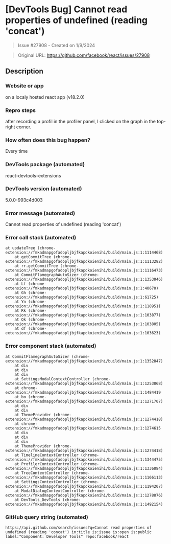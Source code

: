 # [DevTools Bug] Cannot read properties of undefined (reading 'concat')

> Issue #27908 - Created on 1/9/2024

> Original URL: https://github.com/facebook/react/issues/27908

## Description

### Website or app

on a localy hosted react app (v18.2.0)

### Repro steps

after recording a profil in the profiler panel, I clicked on the graph in the top-right corner.

### How often does this bug happen?

Every time

### DevTools package (automated)

react-devtools-extensions

### DevTools version (automated)

5.0.0-993c4d003

### Error message (automated)

Cannot read properties of undefined (reading 'concat')

### Error call stack (automated)

```text
at updateTree (chrome-extension://fmkadmapgofadopljbjfkapdkoienihi/build/main.js:1:1114468)
    at getCommitTree (chrome-extension://fmkadmapgofadopljbjfkapdkoienihi/build/main.js:1:1113282)
    at rr.getCommitTree (chrome-extension://fmkadmapgofadopljbjfkapdkoienihi/build/main.js:1:1116473)
    at CommitFlamegraphAutoSizer (chrome-extension://fmkadmapgofadopljbjfkapdkoienihi/build/main.js:1:1353046)
    at Lf (chrome-extension://fmkadmapgofadopljbjfkapdkoienihi/build/main.js:1:40670)
    at Gh (chrome-extension://fmkadmapgofadopljbjfkapdkoienihi/build/main.js:1:61725)
    at Yn (chrome-extension://fmkadmapgofadopljbjfkapdkoienihi/build/main.js:1:118951)
    at Rk (chrome-extension://fmkadmapgofadopljbjfkapdkoienihi/build/main.js:1:103877)
    at Qk (chrome-extension://fmkadmapgofadopljbjfkapdkoienihi/build/main.js:1:103805)
    at df (chrome-extension://fmkadmapgofadopljbjfkapdkoienihi/build/main.js:1:103623)
```


### Error component stack (automated)

```text
at CommitFlamegraphAutoSizer (chrome-extension://fmkadmapgofadopljbjfkapdkoienihi/build/main.js:1:1352847)
    at div
    at div
    at div
    at SettingsModalContextController (chrome-extension://fmkadmapgofadopljbjfkapdkoienihi/build/main.js:1:1253868)
    at chrome-extension://fmkadmapgofadopljbjfkapdkoienihi/build/main.js:1:1484419
    at bo (chrome-extension://fmkadmapgofadopljbjfkapdkoienihi/build/main.js:1:1271707)
    at div
    at div
    at ThemeProvider (chrome-extension://fmkadmapgofadopljbjfkapdkoienihi/build/main.js:1:1274418)
    at chrome-extension://fmkadmapgofadopljbjfkapdkoienihi/build/main.js:1:1274615
    at div
    at div
    at div
    at ThemeProvider (chrome-extension://fmkadmapgofadopljbjfkapdkoienihi/build/main.js:1:1274418)
    at TimelineContextController (chrome-extension://fmkadmapgofadopljbjfkapdkoienihi/build/main.js:1:1344475)
    at ProfilerContextController (chrome-extension://fmkadmapgofadopljbjfkapdkoienihi/build/main.js:1:1336084)
    at TreeContextController (chrome-extension://fmkadmapgofadopljbjfkapdkoienihi/build/main.js:1:1166113)
    at SettingsContextController (chrome-extension://fmkadmapgofadopljbjfkapdkoienihi/build/main.js:1:1194207)
    at ModalDialogContextController (chrome-extension://fmkadmapgofadopljbjfkapdkoienihi/build/main.js:1:1278876)
    at DevTools_DevTools (chrome-extension://fmkadmapgofadopljbjfkapdkoienihi/build/main.js:1:1492154)
```


### GitHub query string (automated)

```text
https://api.github.com/search/issues?q=Cannot read properties of undefined (reading 'concat') in:title is:issue is:open is:public label:"Component: Developer Tools" repo:facebook/react
```

